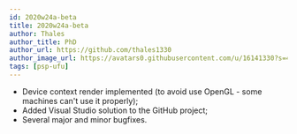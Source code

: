 ```yaml
---
id: 2020w24a-beta
title: 2020w24a-beta
author: Thales
author_title: PhD
author_url: https://github.com/thales1330
author_image_url: https://avatars0.githubusercontent.com/u/16141330?s=460&v=4
tags: [psp-ufu]
---
```


- Device context render implemented (to avoid use OpenGL - some machines can't use it properly);
- Added Visual Studio solution to the GitHub project;
- Several major and minor bugfixes.